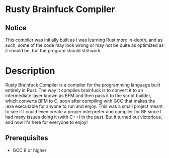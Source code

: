 # Rusty Brainfuck Compiler

## Notice
This compiler was initially built as I was learning Rust more in-depth, and as such, some of the code may look wrong or may not be quite as optimized as it should be, but the program should still work.

# Description
Rusty Brainfuck Compiler is a compiler for the programming language built entirely in Rust. The way it compiles brainfuck is to convert it to an intermediate layer known as BFM and then pass it to the script builder, which converts BFM to C, soon after compiling with GCC that makes the .exe executable for anyone to run and enjoy. This was a small project meant to see if I could even create a proper interpreter and compiler for BF since I had many issues doing it (with C++) in the past. But it turned out victorious, and now it's here for everyone to enjoy!

## Prerequisites
- GCC 8 or higher
